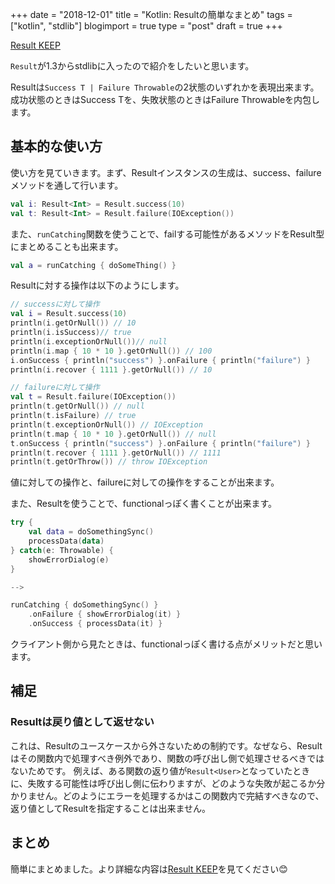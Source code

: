 +++
date = "2018-12-01"
title = "Kotlin: Resultの簡単なまとめ"
tags = ["kotlin", "stdlib"]
blogimport = true
type = "post"
draft = true
+++

[Result KEEP](https://github.com/Kotlin/KEEP/blob/master/proposals/stdlib/result.md)

`Result`が1.3からstdlibに入ったので紹介をしたいと思います。

Resultは`Success T | Failure Throwable`の2状態のいずれかを表現出来ます。成功状態のときはSuccess Tを、失敗状態のときはFailure Throwableを内包します。

## 基本的な使い方

使い方を見ていきます。まず、Resultインスタンスの生成は、success、failureメソッドを通して行います。

```kotlin
val i: Result<Int> = Result.success(10)
val t: Result<Int> = Result.failure(IOException())
```

また、`runCatching`関数を使うことで、failする可能性があるメソッドをResult型にまとめることも出来ます。

```kotlin
val a = runCatching { doSomeThing() }
```

Resultに対する操作は以下のようにします。

```kotlin
// successに対して操作
val i = Result.success(10)
println(i.getOrNull()) // 10
println(i.isSuccess)// true
println(i.exceptionOrNull())// null
println(i.map { 10 * 10 }.getOrNull()) // 100
i.onSuccess { println("success") }.onFailure { println("failure") }
println(i.recover { 1111 }.getOrNull()) // 10

// failureに対して操作
val t = Result.failure(IOException())
println(t.getOrNull()) // null
println(t.isFailure) // true
println(t.exceptionOrNull()) // IOException
println(t.map { 10 * 10 }.getOrNull()) // null
t.onSuccess { println("success") }.onFailure { println("failure") }
println(t.recover { 1111 }.getOrNull()) // 1111
println(t.getOrThrow()) // throw IOException
```

値に対しての操作と、failureに対しての操作をすることが出来ます。

また、Resultを使うことで、functionalっぽく書くことが出来ます。

```kotlin
try {
    val data = doSomethingSync()
    processData(data)
} catch(e: Throwable) {
    showErrorDialog(e)
}

-->

runCatching { doSomethingSync() }
    .onFailure { showErrorDialog(it) }
    .onSuccess { processData(it) }
```

クライアント側から見たときは、functionalっぽく書ける点がメリットだと思います。

## 補足

### Resultは戻り値として返せない

これは、Resultのユースケースから外さないための制約です。なぜなら、Resultはその関数内で処理すべき例外であり、関数の呼び出し側で処理させるべきではないためです。
例えば、ある関数の返り値が`Result<User>`となっていたときに、失敗する可能性は呼び出し側に伝わりますが、どのような失敗が起こるか分かりません。どのようにエラーを処理するかはこの関数内で完結すべきなので、返り値としてResultを指定することは出来ません。

## まとめ

簡単にまとめました。より詳細な内容は[Result KEEP](https://github.com/Kotlin/KEEP/blob/master/proposals/stdlib/result.md)を見てください😊
